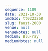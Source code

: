 ```yaml
---
sequence: 1189
date: 2021-10-30
imdbId: tt0223268
slug: faust-2000
venue: null
venueNotes: null
medium: Blu-ray
mediumNotes: null
---
```

